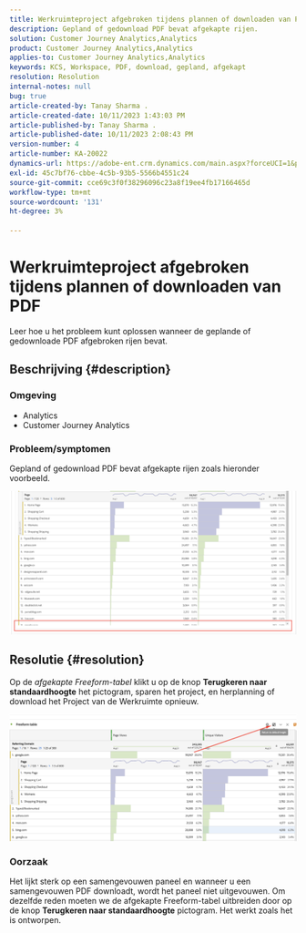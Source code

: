 ```yaml
---
title: Werkruimteproject afgebroken tijdens plannen of downloaden van PDF
description: Gepland of gedownload PDF bevat afgekapte rijen.
solution: Customer Journey Analytics,Analytics
product: Customer Journey Analytics,Analytics
applies-to: Customer Journey Analytics,Analytics
keywords: KCS, Workspace, PDF, download, gepland, afgekapt
resolution: Resolution
internal-notes: null
bug: true
article-created-by: Tanay Sharma .
article-created-date: 10/11/2023 1:43:03 PM
article-published-by: Tanay Sharma .
article-published-date: 10/11/2023 2:08:43 PM
version-number: 4
article-number: KA-20022
dynamics-url: https://adobe-ent.crm.dynamics.com/main.aspx?forceUCI=1&pagetype=entityrecord&etn=knowledgearticle&id=17267216-3c68-ee11-9ae7-6045bd0063aa
exl-id: 45c7bf76-cbbe-4c5b-93b5-5566b4551c24
source-git-commit: cce69c3f0f38296096c23a8f19ee4fb17166465d
workflow-type: tm+mt
source-wordcount: '131'
ht-degree: 3%

---
```


# Werkruimteproject afgebroken tijdens plannen of downloaden van PDF


Leer hoe u het probleem kunt oplossen wanneer de geplande of gedownloade PDF afgebroken rijen bevat.

## Beschrijving {#description}


### Omgeving

- Analytics
- Customer Journey Analytics




### Probleem/symptomen

Gepland of gedownload PDF bevat afgekapte rijen zoals hieronder voorbeeld.

![](assets/___18267216-3c68-ee11-9ae7-6045bd0063aa___.png)


## Resolutie {#resolution}


Op de *afgekapte Freeform-tabel* klikt u op de knop <b>Terugkeren naar standaardhoogte</b> het pictogram, sparen het project, en herplanning of download het Project van de Werkruimte opnieuw.

![](assets/e9fea250-d7fc-ec11-82e5-000d3a3b090d.png)

### Oorzaak

Het lijkt sterk op een samengevouwen paneel en wanneer u een samengevouwen PDF downloadt, wordt het paneel niet uitgevouwen.
Om dezelfde reden moeten we de afgekapte Freeform-tabel uitbreiden door op de knop <b>Terugkeren naar standaardhoogte</b> pictogram. Het werkt zoals het is ontworpen.
